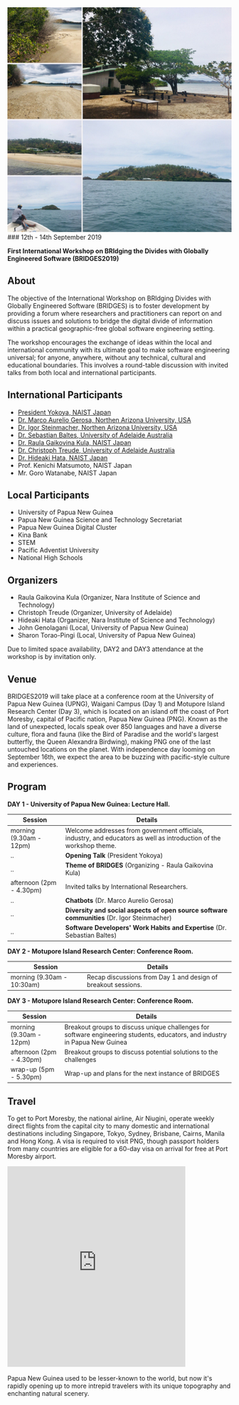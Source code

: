 <img src="img/background.jpg" alt="hi" class="inline"/>
### 12th - 14th September 2019

**First International Workshop on BRIdging the Divides with Globally Engineered Software (BRIDGES2019)**

## About
The objective of the International Workshop on BRIdging Divides with Globally Engineered Software (BRIDGES) is to foster development by providing a forum where researchers and practitioners can report on and discuss issues and solutions to bridge the digital divide of information within a practical geographic-free global software engineering setting.

The workshop encourages the exchange of ideas within the local and international community with its ultimate goal to make software engineering universal; for anyone, anywhere, without any technical, cultural and educational boundaries. This involves a round-table discussion with invited talks from both local and international participants.

## International Participants
- [President Yokoya, NAIST Japan](http://www.naist.jp/en/about_naist/president/profile.html) 
- [Dr. Marco Aurelio Gerosa, Northen Arizona University, USA](https://www.ime.usp.br/~gerosa/) 
- [Dr. Igor Steinmacher, Northen Arizona University, USA](https://nau.edu/school-of-informatics-computing-and-cyber-systems/faculty/igor-steinmacher/) 
- [Dr. Sebastian Baltes, University of Adelaide Australia](https://empirical-software.engineering/) 
- [Dr. Raula Gaikovina Kula, NAIST Japan](https://raux.github.io/)
- [Dr. Christoph Treude, University of Adelaide Australia](http://ctreude.ca/)
- [Dr. Hideaki Hata, NAIST Japan](http://isw3.naist.jp/~hata/)
- Prof. Kenichi Matsumoto, NAIST Japan
- Mr. Goro Watanabe, NAIST Japan

## Local Participants
- University of Papua New Guinea
- Papua New Guinea Science and Technology Secretariat
- Papua New Guinea Digital Cluster
- Kina Bank
- STEM
- Pacific Adventist University
- National High Schools


## Organizers 
- Raula Gaikovina Kula (Organizer, Nara Institute of Science and Technology)
- Christoph Treude (Organizer, University of Adelaide)
- Hideaki Hata (Organizer, Nara Institute of Science and Technology)
- John Genolagani (Local, University of Papua New Guinea)
- Sharon Torao-Pingi (Local, University of Papua New Guinea)

Due to limited space availability, DAY2 and DAY3 attendance at the workshop is by invitation only.

## Venue
BRIDGES2019 will take place at a conference room at the University of Papua New Guinea (UPNG), Waigani Campus (Day 1) and Motupore Island Research Center (Day 3), which is located on an island off the coast of Port Moresby, capital of Pacific nation, Papua New Guinea (PNG). Known as the land of unexpected, locals speak over 850 languages and have a diverse culture, flora and fauna (like the Bird of Paradise and the world's largest butterfly, the Queen Alexandra Birdwing), making PNG one of the last untouched locations on the planet. With independence day looming on September 16th, we expect the area to be buzzing with pacific-style culture and experiences. 

## Program
**DAY 1 - University of Papua New Guinea: Lecture Hall.**

Session | Details
------------ | -------------
morning (9.30am - 12pm)| Welcome addresses from government officials, industry, and educators as well as introduction of the workshop theme.
.. |  **Opening Talk** (President Yokoya)
.. |  **Theme of BRIDGES** (Organizing - Raula Gaikovina Kula)
afternoon (2pm - 4.30pm)| Invited talks by International Researchers.
.. |  **Chatbots** (Dr. Marco Aurelio Gerosa)
.. |  **Diversity and social aspects of open source software communities** (Dr. Igor Steinmacher)
.. |  **Software Developers' Work Habits and Expertise** (Dr. Sebastian Baltes)

**DAY 2 - Motupore Island Research Center: Conference Room.**

Session | Details
------------ | -------------
morning (9.30am - 10:30am)| Recap discussions from Day 1 and design of breakout sessions.

**DAY 3 - Motupore Island Research Center: Conference Room.**

Session | Details
------------ | -------------
morning (9.30am - 12pm)| Breakout groups to discuss unique challenges for software engineering students, educators, and industry in Papua New Guinea
afternoon (2pm - 4.30pm) | Breakout groups to discuss potential solutions to the challenges
wrap-up (5pm - 5.30pm) | Wrap-up and plans for the next instance of BRIDGES

## Travel
To get to Port Moresby, the national airline, Air Niugini, operate weekly direct flights from the capital city to many domestic and international destinations including Singapore, Tokyo, Sydney, Brisbane, Cairns, Manila and Hong Kong. A visa is required to visit PNG, though passport holders from many countries are eligible for a 60-day visa on arrival for free at Port Moresby airport. 

<iframe src="https://www.google.com/maps/embed?pb=!1m18!1m12!1m3!1d125932.71912184669!2d147.1544731256938!3d-9.474114003519416!2m3!1f0!2f0!3f0!3m2!1i1024!2i768!4f13.1!3m3!1m2!1s0x69024a74e29ae88d%3A0x69e6ee3ec6e02d7b!2sMotupore+Island!5e0!3m2!1sen!2sjp!4v1555982574073!5m2!1sen!2sjp" width="400" height="450" frameborder="0" style="border:0" allowfullscreen></iframe>


Papua New Guinea used to be lesser-known to the world, but now it's rapidly opening up to more intrepid travelers with its unique topography and enchanting natural scenery.  
